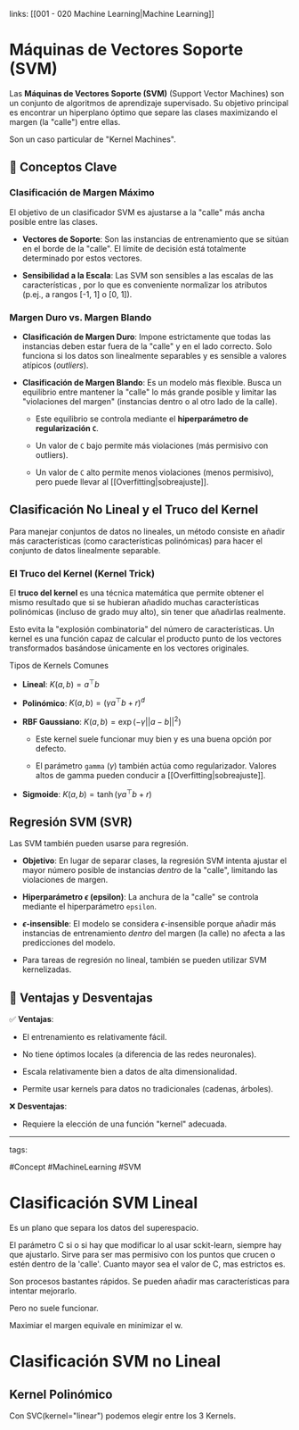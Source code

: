 links: [[001 - 020 Machine Learning|Machine Learning]]


# Máquinas de Vectores Soporte (SVM)

Las **Máquinas de Vectores Soporte (SVM)** (Support Vector Machines) son un conjunto de algoritmos de aprendizaje supervisado. Su objetivo principal es encontrar un hiperplano óptimo que separe las clases maximizando el margen (la "calle") entre ellas.

Son un caso particular de "Kernel Machines".

## 📌 Conceptos Clave

### Clasificación de Margen Máximo

El objetivo de un clasificador SVM es ajustarse a la "calle" más ancha posible entre las clases.

- **Vectores de Soporte**: Son las instancias de entrenamiento que se sitúan en el borde de la "calle". El límite de decisión está totalmente determinado por estos vectores.
    
- **Sensibilidad a la Escala**: Las SVM son sensibles a las escalas de las características , por lo que es conveniente normalizar los atributos (p.ej., a rangos [-1, 1] o [0, 1]).
    

### Margen Duro vs. Margen Blando

- **Clasificación de Margen Duro**: Impone estrictamente que todas las instancias deben estar fuera de la "calle" y en el lado correcto. Solo funciona si los datos son linealmente separables y es sensible a valores atípicos (_outliers_).
    
- **Clasificación de Margen Blando**: Es un modelo más flexible. Busca un equilibrio entre mantener la "calle" lo más grande posible y limitar las "violaciones del margen" (instancias dentro o al otro lado de la calle).
    
    - Este equilibrio se controla mediante el **hiperparámetro de regularización `C`**.
        
    - Un valor de `C` bajo permite más violaciones (más permisivo con outliers).
        
    - Un valor de `C` alto permite menos violaciones (menos permisivo), pero puede llevar al [[Overfitting|sobreajuste]].
        

## Clasificación No Lineal y el Truco del Kernel

Para manejar conjuntos de datos no lineales, un método consiste en añadir más características (como características polinómicas) para hacer el conjunto de datos linealmente separable.

### El Truco del Kernel (Kernel Trick)

El **truco del kernel** es una técnica matemática que permite obtener el mismo resultado que si se hubieran añadido muchas características polinómicas (incluso de grado muy alto), sin tener que añadirlas realmente.

Esto evita la "explosión combinatoria" del número de características. Un kernel es una función capaz de calcular el producto punto de los vectores transformados basándose únicamente en los vectores originales.

Tipos de Kernels Comunes 

- **Lineal**: $K(a,b)=a^{\top}b$ 
    
- **Polinómico**: $K(a,b)=(\gamma a^{\top}b+r)^{d}$ 
    
- **RBF Gaussiano**: $K(a,b)=\exp(-\gamma||a-b||^{2})$ 
    
    - Este kernel suele funcionar muy bien y es una buena opción por defecto.
        
    - El parámetro `gamma` ($\gamma$) también actúa como regularizador. Valores altos de gamma pueden conducir a [[Overfitting|sobreajuste]].
        
- **Sigmoide**: $K(a,b)=\tanh(\gamma a^{\top}b+r)$ 
    

## Regresión SVM (SVR)

Las SVM también pueden usarse para regresión.

- **Objetivo**: En lugar de separar clases, la regresión SVM intenta ajustar el mayor número posible de instancias _dentro_ de la "calle", limitando las violaciones de margen.
    
- **Hiperparámetro $\epsilon$ (epsilon)**: La anchura de la "calle" se controla mediante el hiperparámetro `epsilon`.
    
- **$\epsilon$-insensible**: El modelo se considera $\epsilon$-insensible porque añadir más instancias de entrenamiento _dentro_ del margen (la calle) no afecta a las predicciones del modelo.
    
- Para tareas de regresión no lineal, también se pueden utilizar SVM kernelizadas.
    

## 📌 Ventajas y Desventajas

✅ **Ventajas**:

- El entrenamiento es relativamente fácil.
    
- No tiene óptimos locales (a diferencia de las redes neuronales).
    
- Escala relativamente bien a datos de alta dimensionalidad.
    
- Permite usar kernels para datos no tradicionales (cadenas, árboles).
    

❌ **Desventajas**:

- Requiere la elección de una función "kernel" adecuada.
    

---

tags:

#Concept #MachineLearning #SVM

# Clasificación SVM Lineal
Es un plano que separa los datos del superespacio.

El parámetro C si o si hay que modificar lo al usar sckit-learn, siempre hay que ajustarlo. Sirve para ser mas permisivo con los puntos que crucen o estén dentro de la 'calle'. Cuanto mayor sea el valor de C, mas estrictos es.

Son procesos bastantes rápidos.
Se pueden añadir mas características para intentar mejorarlo.

Pero no suele funcionar.


Maximiar el margen equivale en minimizar el w.

# Clasificación SVM no Lineal
## Kernel Polinómico


Con SVC(kernel="linear") podemos elegir entre los 3 Kernels.


